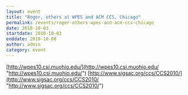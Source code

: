 ```yaml
---
layout: event
title: "Roger, others at WPES and ACM CCS, Chicago"
permalink: /events/roger-others-wpes-and-acm-ccs-chicago
date: 2010-10-03
startdate: 2010-10-03
enddate: 2010-10-08
author: admin
category: event
---
```


[http://wpes10.csi.muohio.edu/](http://wpes10.csi.muohio.edu/ "http://wpes10.csi.muohio.edu/")
 [http://www.sigsac.org/ccs/CCS2010/](http://www.sigsac.org/ccs/CCS2010/ "http://www.sigsac.org/ccs/CCS2010/")

